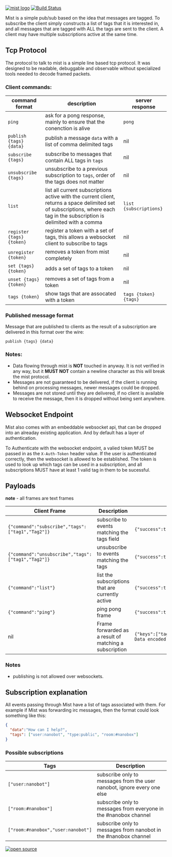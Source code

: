 [![mist logo](http://nano-assets.gopagoda.io/readme-headers/mist.png)](http://nanobox.io/open-source#mist)
 [![Build Status](https://travis-ci.org/nanopack/mist.svg)](https://travis-ci.org/nanopack/mist)

Mist is a simple pub/sub based on the idea that messages are tagged. To subscribe the client simply constructs a list of tags that it is interested in, and all messages that are tagged with ALL the tags are sent to the client. A client may have multiple subscriptions active at the same time.

## Tcp Protocol

The protocol to talk to mist is a simple line based tcp protocol. It was designed to be readable, debuggable and observable without specialized tools needed to decode framed packets.

### Client commands:

| command format | description | server response |
| --- | --- | --- |
| `ping` | ask for a pong response, mainly to ensure that the conenction is alive | `pong`
| `publish {tags} {data}` | publish a message `data` with a list of comma delimited tags | nil |
| `subscribe {tags}` | subscribe to messages that contain ALL tags in `tags` |  nil |
| `unsubscribe {tags}` | unsubscribe to a previous subscription to `tags`, order of the tags does not matter | nil |
| `list` | list all current subscriptions active with the current client, returns a space delimited set of subscriptions, where each tag in the subscription is delimited with a comma | `list {subscriptions}` |
| `register {tags} {token}` | register a token with a set of tags, this allows a websocket client to subscribe to tags | nil |
| `unregister {token}` | removes a token from mist completely | nil |
| `set {tags} {token}` | adds a set of tags to a token | nil |
| `unset {tags} {token}` | removes a set of tags from a token | nil |
| `tags {token}` | show tags that are assocated with a token | `tags {token} {tags}` |

### Published message format

Message that are published to clients as the result of a subscription are delivered in this format over the wire:

`publish {tags} {data}`

### Notes:

- Data flowing through mist is **NOT** touched in anyway. It is not verified in any way, but it **MUST NOT** contain a newline character as this will break the mist protocol.
- Messages are not guaranteed to be delivered, if the client is running behind on processing messages, newer messages could be dropped.
- Messages are not stored until they are delivered, if no client is available to receive the message, then it is dropped without being sent anywhere.

## Websocket Endpoint

Mist also comes with an embeddable websocket api, that can be dropped into an alreaday existing application. And by default has a layer of authentication.

To Authenticate with the websocket endpoint, a valied token MUST be passed in as the `X-Auth-Token` header value. If the user is authenticated correctly, then the websocket is allowed to be established. The token is used to look up which tags can be used in a subscription, and all subscriptions MUST have at least 1 valid tag in them to be sucessful.

## Payloads

**note** - all frames are text frames

| Client Frame | Description | Server Frame |
| --- | --- | --- |
| `{"command":"subscribe","tags":["tag1","Tag2"]}` | subscribe to events matching the tags field | `{"success":true,"command":"subscribe"}` |
| `{"command":"unsubscribe","tags":["tag1","Tag2"]}` | unsubscribe to events matching the tags | `{"success":true,"command":"unsubscribe"}` |
| `{"command":"list"}` | list the subscriptions that are currently active | `{"success":true,"command":"list"}` |
| `{"command":"ping"}` | ping pong frame | `{"success":true,"command":"ping"}` |
| nil | Frame forwarded as a result of matching a subscription | `{"keys":["tag1","tag2"],"data":"Opaque Data encoded as a json string"}` |


### Notes
- publishing is not allowed over websockets.

## Subscription explanation

All events passing through Mist have a list of tags associated with them. For example if Mist was forwarding irc messages, then the format could look something like this:

```json
{
  "data":"How can I help?",
  "tags": ["user:nanobot", "type:public", "room:#nanobox"]
}
```

### Possible subscriptions

| Tags | Description |
| --- | --- |
| `["user:nanobot"]` | subscribe only to messages from the user nanobot, ignore every one else |
| `["room:#nanobox"]` | subscribe only to messages from everyone in the #nanobox channel |
| `["room:#nanobox","user:nanobot"]` | subscribe only to messages from nanobot in the #nanobox channel |

[![open source](http://nano-assets.gopagoda.io/open-src/nanobox-open-src.png)](http://nanobox.io/open-source)
